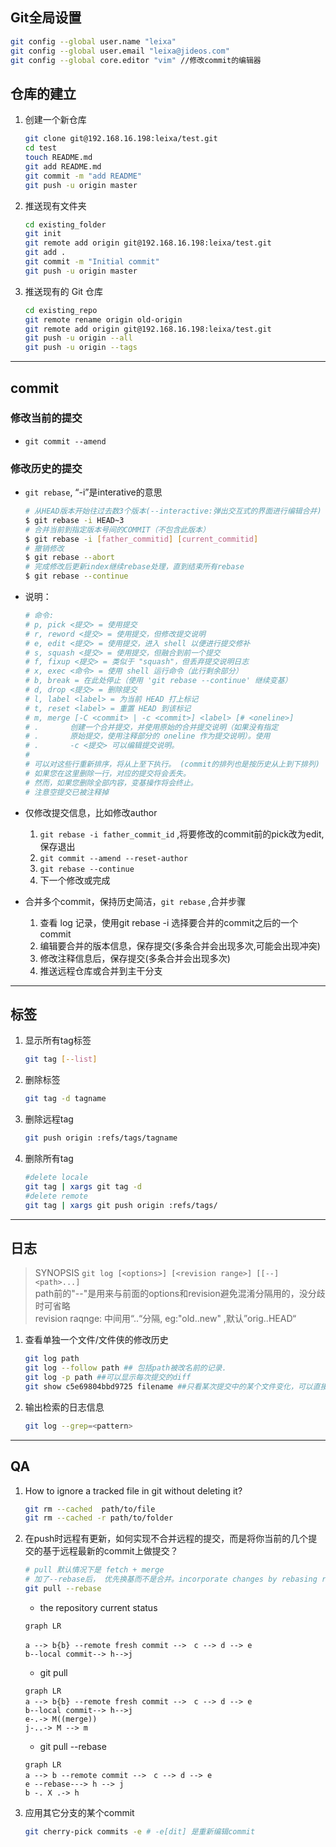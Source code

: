 ## Git全局设置

```sh
git config --global user.name "leixa"
git config --global user.email "leixa@jideos.com"
git config --global core.editor "vim" //修改commit的编辑器
```

## 仓库的建立

1. 创建一个新仓库

    ```bash
    git clone git@192.168.16.198:leixa/test.git
    cd test
    touch README.md
    git add README.md
    git commit -m "add README"
    git push -u origin master
    ```

2. 推送现有文件夹

    ```bash
    cd existing_folder
    git init
    git remote add origin git@192.168.16.198:leixa/test.git
    git add .
    git commit -m "Initial commit"
    git push -u origin master
    ```

3. 推送现有的 Git 仓库

    ```bash
    cd existing_repo
    git remote rename origin old-origin
    git remote add origin git@192.168.16.198:leixa/test.git
    git push -u origin --all
    git push -u origin --tags
    ```

---

## commit

### 修改当前的提交

- `git commit --amend`

### 修改历史的提交

- `git rebase`, “-i”是interative的意思

    ```sh
    # 从HEAD版本开始往过去数3个版本(--interactive:弹出交互式的界面进行编辑合并)
    $ git rebase -i HEAD~3
    # 合并当前到指定版本号间的COMMIT（不包含此版本）
    $ git rebase -i [father_commitid] [current_commitid]
    # 撤销修改
    $ git rebase --abort
    # 完成修改后更新index继续rebase处理，直到结束所有rebase
    $ git rebase --continue
    ```

- 说明：

    ```sh
    # 命令:
    # p, pick <提交> = 使用提交
    # r, reword <提交> = 使用提交，但修改提交说明
    # e, edit <提交> = 使用提交，进入 shell 以便进行提交修补
    # s, squash <提交> = 使用提交，但融合到前一个提交
    # f, fixup <提交> = 类似于 "squash"，但丢弃提交说明日志
    # x, exec <命令> = 使用 shell 运行命令（此行剩余部分）
    # b, break = 在此处停止（使用 'git rebase --continue' 继续变基）
    # d, drop <提交> = 删除提交
    # l, label <label> = 为当前 HEAD 打上标记
    # t, reset <label> = 重置 HEAD 到该标记
    # m, merge [-C <commit> | -c <commit>] <label> [# <oneline>]
    # .       创建一个合并提交，并使用原始的合并提交说明（如果没有指定
    # .       原始提交，使用注释部分的 oneline 作为提交说明）。使用
    # .       -c <提交> 可以编辑提交说明。
    #
    # 可以对这些行重新排序，将从上至下执行。 (commit的排列也是按历史从上到下排列)
    # 如果您在这里删除一行，对应的提交将会丢失。
    # 然而，如果您删除全部内容，变基操作将会终止。
    # 注意空提交已被注释掉  
    ```

- 仅修改提交信息，比如修改author
    1. `git rebase -i father_commit_id` ,将要修改的commit前的pick改为edit,保存退出
    1. `git commit --amend --reset-author`
    1. `git rebase --continue`
    1. 下一个修改或完成

- 合并多个commit，保持历史简洁，`git rebase` ,合并步骤
    1. 查看 log 记录，使用git rebase -i 选择要合并的commit之后的一个commit
    1. 编辑要合并的版本信息，保存提交(多条合并会出现多次,可能会出现冲突)
    1. 修改注释信息后，保存提交(多条合并会出现多次)
    1. 推送远程仓库或合并到主干分支

---

## 标签  

1. 显示所有tag标签

    ```sh
    git tag [--list]
    ```

2. 删除标签

    ```sh
    git tag -d tagname
    ```

3. 删除远程tag

    ```sh
    git push origin :refs/tags/tagname
    ```

4. 删除所有tag

    ```sh
    #delete locale
    git tag | xargs git tag -d 
    #delete remote
    git tag | xargs git push origin :refs/tags/  
    ```

---

## 日志

> SYNOPSIS
> `git log [<options>] [<revision range>] [[--] <path>...]`  
> path前的"--"是用来与前面的options和revision避免混淆分隔用的，没分歧时可省略  
> revision raqnge: 中间用“..“分隔, eg:"old..new" ,默认”orig..HEAD“

1. 查看单独一个文件/文件侠的修改历史  

    ```sh
    git log path
    git log --follow path ## 包括path被改名前的记录.
    git log -p path ##可以显示每次提交的diff
    git show c5e69804bbd9725 filename ##只看某次提交中的某个文件变化，可以直接加上fileName
    ```

2. 输出检索的日志信息

    ```sh
    git log --grep=<pattern>
    ```

---

## QA

1. How to ignore a tracked file in git without deleting it?

    ```sh
    git rm --cached  path/to/file 
    git rm --cached -r path/to/folder
    ```

1. 在push时远程有更新，如何实现不合并远程的提交，而是将你当前的几个提交的基于远程最新的commit上做提交？

    ```sh
    # pull 默认情况下是 fetch + merge
    # 加了--rebase后， 优先换基而不是合并。incorporate changes by rebasing rather than merging
    git pull --rebase 
    ```

    - the repository current status

    ```mermaid
    graph LR

    a --> b{b} --remote fresh commit -->　c --> d --> e 
    b--local commit--> h-->j 
    ```

    - git pull

    ```mermaid
    graph LR
    a --> b{b} --remote fresh commit -->　c --> d --> e 
    b--local commit--> h-->j 
    e-.-> M((merge))
    j-..-> M --> m
    ```

    - git pull --rebase

    ```mermaid
    graph LR
    a --> b --remote commit -->　c --> d --> e 
    e --rebase---> h --> j
    b -. X .-> h
    ```

2. 应用其它分支的某个commit

    ```sh
    git cherry-pick commits -e # -e[dit] 是重新编辑commit
    ```

